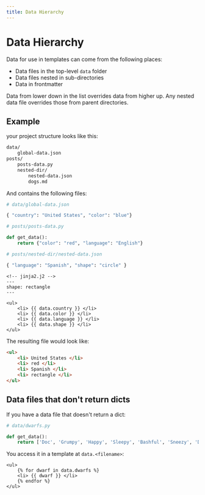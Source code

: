 ```yaml
---
title: Data Hierarchy
---
```

# Data Hierarchy

Data for use in templates can come from the following places:

- Data files in the top-level `data` folder
- Data files nested in sub-directories
- Data in frontmatter

Data from lower down in the list overrides data from higher up.
Any nested data file overrides those from parent directories.


## Example

your project structure looks like this:

``` txt
data/
    global-data.json
posts/
    posts-data.py
    nested-dir/
        nested-data.json
        dogs.md
```

And contains the following files:

``` python
# data/global-data.json

{ "country": "United States", "color": "blue"}
```

``` python
# posts/posts-data.py

def get_data():
    return {"color": "red", "language": "English"}
```

``` python
# posts/nested-dir/nested-data.json

{ "language": "Spanish", "shape": "circle" }
```

``` jinja2
<!-- jinja2.j2 -->
---
shape: rectangle
---

<ul>
    <li> {{ data.country }} </li>
    <li> {{ data.color }} </li>
    <li> {{ data.language }} </li>
    <li> {{ data.shape }} </li>
</ul>

```

The resulting file would look like:

``` html
<ul>
    <li> United States </li>
    <li> red </li>
    <li> Spanish </li>
    <li> rectangle </li>
</ul>
```

## Data files that don't return dicts

If you have a data file that doesn't return a dict:

``` python
# data/dwarfs.py

def get_data():
    return ['Doc', 'Grumpy', 'Happy', 'Sleepy', 'Bashful', 'Sneezy', 'Dopy']
```

You access it in a template at `data.<filename>`:

``` jinja2
<ul>
    {% for dwarf in data.dwarfs %}
    <li> {{ dwarf }} </li>
    {% endfor %}
</ul>
```